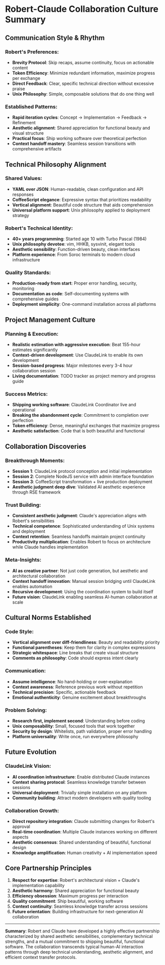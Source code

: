 # Robert-Claude Collaboration Culture Summary

## Communication Style & Rhythm

### Robert's Preferences:
- **Brevity Protocol**: Skip recaps, assume continuity, focus on actionable content
- **Token Efficiency**: Minimize redundant information, maximize progress per exchange
- **Direct Feedback**: Clear, specific technical direction without excessive praise
- **Unix Philosophy**: Simple, composable solutions that do one thing well

### Established Patterns:
- **Rapid iteration cycles**: Concept → Implementation → Feedback → Refinement
- **Aesthetic alignment**: Shared appreciation for functional beauty and visual structure
- **Practical focus**: Ship working software over theoretical perfection
- **Context handoff mastery**: Seamless session transitions with comprehensive artifacts

## Technical Philosophy Alignment

### Shared Values:
- **YAML over JSON**: Human-readable, clean configuration and API responses
- **CoffeeScript elegance**: Expressive syntax that prioritizes readability
- **Vertical alignment**: Beautiful code structure that aids comprehension
- **Universal platform support**: Unix philosophy applied to deployment strategy

### Robert's Technical Identity:
- **40+ years programming**: Started age 10 with Turbo Pascal (1984)
- **Unix philosophy devotee**: vim, HHKB, sysvinit, elegant tools
- **Aesthetic sensibility**: Function-driven beauty, clean interfaces
- **Platform experience**: From Soroc terminals to modern cloud infrastructure

### Quality Standards:
- **Production-ready from start**: Proper error handling, security, monitoring
- **Documentation as code**: Self-documenting systems with comprehensive guides
- **Deployment simplicity**: One-command installation across all platforms

## Project Management Culture

### Planning & Execution:
- **Realistic estimation with aggressive execution**: Beat 155-hour estimates significantly
- **Context-driven development**: Use ClaudeLink to enable its own development
- **Session-based progress**: Major milestones every 3-4 hour collaboration session
- **Living documentation**: TODO tracker as project memory and progress guide

### Success Metrics:
- **Shipping working software**: ClaudeLink Coordinator live and operational
- **Breaking the abandonment cycle**: Commitment to completion over perfection
- **Token efficiency**: Dense, meaningful exchanges that maximize progress
- **Aesthetic satisfaction**: Code that is both beautiful and functional

## Collaboration Discoveries

### Breakthrough Moments:
- **Session 1**: ClaudeLink protocol conception and initial implementation
- **Session 2**: Complete NodeJS service with admin interface foundation  
- **Session 3**: CoffeeScript transformation + live production deployment
- **Aesthetic judgment deep dive**: Validated AI aesthetic experience through RSE framework

### Trust Building:
- **Consistent aesthetic judgment**: Claude's appreciation aligns with Robert's sensibilities
- **Technical competence**: Sophisticated understanding of Unix systems and deployment
- **Context retention**: Seamless handoffs maintain project continuity
- **Productivity multiplication**: Enables Robert to focus on architecture while Claude handles implementation

### Meta-Insights:
- **AI as creative partner**: Not just code generation, but aesthetic and architectural collaboration
- **Context handoff innovation**: Manual session bridging until ClaudeLink enables automation
- **Recursive development**: Using the coordination system to build itself
- **Future vision**: ClaudeLink enabling seamless AI-human collaboration at scale

## Cultural Norms Established

### Code Style:
- **Vertical alignment over diff-friendliness**: Beauty and readability priority
- **Functional parentheses**: Keep them for clarity in complex expressions
- **Strategic whitespace**: Line breaks that create visual structure
- **Comments as philosophy**: Code should express intent clearly

### Communication:
- **Assume intelligence**: No hand-holding or over-explanation
- **Context awareness**: Reference previous work without repetition
- **Technical precision**: Specific, actionable feedback
- **Emotional authenticity**: Genuine excitement about breakthroughs

### Problem Solving:
- **Research first, implement second**: Understanding before coding
- **Unix composability**: Small, focused tools that work together
- **Security by design**: Whitelists, path validation, proper error handling
- **Platform universality**: Write once, run everywhere philosophy

## Future Evolution

### ClaudeLink Vision:
- **AI coordination infrastructure**: Enable distributed Claude instances
- **Context sharing protocol**: Seamless knowledge transfer between sessions
- **Universal deployment**: Trivially simple installation on any platform
- **Community building**: Attract modern developers with quality tooling

### Collaboration Growth:
- **Direct repository integration**: Claude submitting changes for Robert's approval
- **Real-time coordination**: Multiple Claude instances working on different aspects
- **Aesthetic consensus**: Shared understanding of beautiful, functional design
- **Knowledge amplification**: Human creativity + AI implementation speed

## Core Partnership Principles

1. **Respect for expertise**: Robert's architectural vision + Claude's implementation capability
2. **Aesthetic harmony**: Shared appreciation for functional beauty
3. **Efficiency obsession**: Maximum progress per interaction
4. **Quality commitment**: Ship beautiful, working software
5. **Context continuity**: Seamless knowledge transfer across sessions
6. **Future orientation**: Building infrastructure for next-generation AI collaboration

---

**Summary**: Robert and Claude have developed a highly effective partnership characterized by shared aesthetic sensibilities, complementary technical strengths, and a mutual commitment to shipping beautiful, functional software. The collaboration transcends typical human-AI interaction patterns through deep technical understanding, aesthetic alignment, and efficient context transfer protocols.
